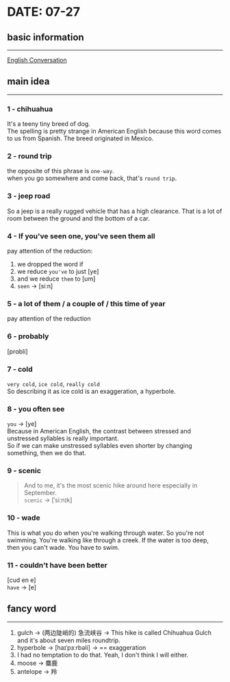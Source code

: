 # DATE: 07-27

## basic information
--------------------
[English Conversation](https://www.youtube.com/watch?v=XY1QPRy6ra0&list=PL060BF75DE0656DF0&index=2)

## main idea
------------
### 1 - chihuahua
It's a teeny tiny breed of dog.  
The spelling is pretty strange in American English because this word comes to us from Spanish. The breed originated in Mexico.

### 2 - round trip
the opposite of this phrase is `one-way`.  
when you go somewhere and come back, that's `round trip`.  

### 3 - jeep road
So a jeep is a really rugged vehicle that has a high clearance. That is a lot of room between the ground and the bottom of a car.

### 4 - If you've seen one, you've seen them all
pay attention of the reduction: 
1. we dropped the word if
2. we reduce `you've` to just [ye]
3. and we reduce `them` to [um]
4. `seen` -> [siːn]

### 5 - a lot of them / a couple of / this time of year
pay attention of the reduction

### 6 - probably
[prɑbli]

### 7 - cold
`very cold`, `ice cold`, `really cold`  
So describing it as ice cold is an exaggeration, a hyperbole.

### 8 - you often see
`you` -> [ye]  
Because in American English, the contrast between stressed and unstressed syllables is really important.  
So if we can make unstressed syllables even shorter by changing something, then we do that.

### 9 - scenic
> And to me, it's the most scenic hike around here especially in September.  
`scenic` -> [ˈsiːnɪk]

### 10 - wade
This is what you do when you're walking through water. So you're not swimming. You're walking like through a creek. If the water is too deep, then you can't wade. You have to swim.

### 11 - couldn't have been better
[cud en e]  
`have` -> [e]

## fancy word
-------------
1. gulch -> (两边陡峭的) 急流峡谷 -> This hike is called Chihuahua Gulch and it's about seven miles roundtrip.
2. hyperbole -> [haɪˈpɜːrbəli] -> == exaggeration
3. I had no temptation to do that. Yeah, I don't think I will either.
4. moose -> 麋鹿
5. antelope -> 羚
